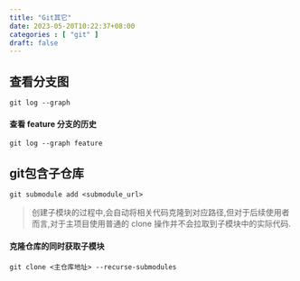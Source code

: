 ```yaml
---
title: "Git其它"
date: 2023-05-20T10:22:37+08:00
categories : [ "git" ]
draft: false
---
```


## 查看分支图
``` shell
git log --graph
```
#### 查看 feature 分支的历史
``` shell
git log --graph feature
```

## git包含子仓库
``` shell
git submodule add <submodule_url>
```
> 创建子模块的过程中,会自动将相关代码克隆到对应路径,但对于后续使用者而言,对于主项目使用普通的 clone 操作并不会拉取到子模块中的实际代码.

#### 克隆仓库的同时获取子模块
```shell
git clone <主仓库地址> --recurse-submodules
```
